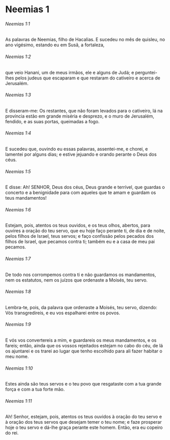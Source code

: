 # Neemias 1

###### Neemias 1:1

As palavras de Neemias, filho de Hacalias. E sucedeu no mês de quisleu, no ano vigésimo, estando eu em Susã, a fortaleza,

###### Neemias 1:2

que veio Hanani, um de meus irmãos, ele e alguns de Judá; e perguntei-lhes pelos judeus que escaparam e que restaram do cativeiro e acerca de Jerusalém.

###### Neemias 1:3

E disseram-me: Os restantes, que não foram levados para o cativeiro, lá na província estão em grande miséria e desprezo, e o muro de Jerusalém, fendido, e as suas portas, queimadas a fogo.

###### Neemias 1:4

E sucedeu que, ouvindo eu essas palavras, assentei-me, e chorei, e lamentei por alguns dias; e estive jejuando e orando perante o Deus dos céus.

###### Neemias 1:5

E disse: Ah! SENHOR, Deus dos céus, Deus grande e terrível, que guardas o concerto e a benignidade para com aqueles que te amam e guardam os teus mandamentos!

###### Neemias 1:6

Estejam, pois, atentos os teus ouvidos, e os teus olhos, abertos, para ouvires a oração do teu servo, que eu hoje faço perante ti, de dia e de noite, pelos filhos de Israel, teus servos; e faço confissão pelos pecados dos filhos de Israel, que pecamos contra ti; também eu e a casa de meu pai pecamos.

###### Neemias 1:7

De todo nos corrompemos contra ti e não guardamos os mandamentos, nem os estatutos, nem os juízos que ordenaste a Moisés, teu servo.

###### Neemias 1:8

Lembra-te, pois, da palavra que ordenaste a Moisés, teu servo, dizendo: Vós transgredireis, e eu vos espalharei entre os povos.

###### Neemias 1:9

E vós vos convertereis a mim, e guardareis os meus mandamentos, e os fareis; então, ainda que os vossos rejeitados estejam no cabo do céu, de lá os ajuntarei e os trarei ao lugar que tenho escolhido para ali fazer habitar o meu nome.

###### Neemias 1:10

Estes ainda são teus servos e o teu povo que resgataste com a tua grande força e com a tua forte mão.

###### Neemias 1:11

Ah! Senhor, estejam, pois, atentos os teus ouvidos à oração do teu servo e à oração dos teus servos que desejam temer o teu nome; e faze prosperar hoje o teu servo e dá-lhe graça perante este homem. Então, era eu copeiro do rei.

